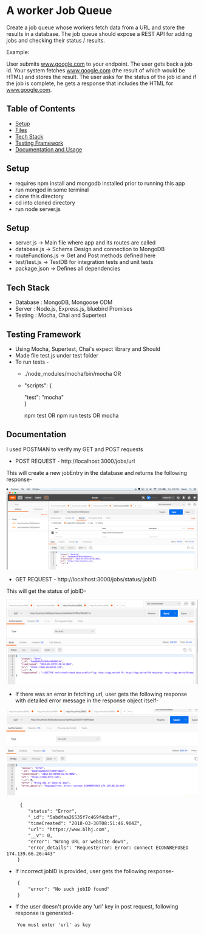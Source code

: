 

# A worker Job Queue 
Create a job queue whose workers fetch data from a URL and store the results in a database. The job queue should expose a REST API for adding jobs and checking their status / results.

Example:

User submits www.google.com to your endpoint. The user gets back a job id. Your system fetches www.google.com (the result of which would be HTML) and stores the result. The user asks for the status of the job id and if the job is complete, he gets a response that includes the HTML for www.google.com.

## Table of Contents
* [Setup](#setup)
* [Files](#files)
* [Tech Stack](#technologiesused)
* [Testing Framework](#testing)
* [Documentation and Usage](#docs)


## <a name="setup"></a>Setup

* requires npm install and mongodb installed prior to running this app
* run mongod in some terminal
* clone this directory 
* cd into cloned directory
* run node server.js

## <a name="files"></a>Setup

* server.js -> Main file where app and its routes are called
* database.js -> Schema Design and connection to MongoDB
* routeFunctions.js -> Get and Post methods defined here
* test/test.js -> TestDB for integration tests and unit tests
* package.json -> Defines all dependencies


## <a name="technologiesused"></a>Tech Stack

* Database : MongoDB, Mongoose ODM
* Server : Node.js, Express.js, bluebird Promises
* Testing : Mocha, Chai and Supertest

## <a name="testing"></a>Testing Framework

* Using Mocha, Supertest, Chai's expect library and Should
* Made file test.js under test folder 
* To run tests - 
    - ./node_modules/mocha/bin/mocha    OR
    - "scripts": {

        "test": "mocha"         
        }

      npm test OR npm run tests  OR mocha


## <a name="docs"></a>Documentation

 I used POSTMAN to verify my GET and POST requests

* POST REQUEST - http://localhost:3000/jobs/url

 This will create a new jobEntry in the database and returns the following response-

![POST Request](./Screenshots/Pending.png) 


* GET REQUEST - http://localhost:3000/jobs/status/:jobID

 This will get the status of jobID- 

![GET Request](./Screenshots/Done.png)


* If there was an error in fetching url, user gets the following response with detailed error message in the response object itself-

![GET Request](./Screenshots/Error.png)
```
     {
        "status": "Error",
        "_id": "5abdfaa26535f7c469f4dbaf",
        "timeCreated": "2018-03-30T08:51:46.904Z",
        "url": "https://www.blhj.com",
        "__v": 0,
        "error": "Wrong URL or website down",
        "error_details": "RequestError: Error: connect ECONNREFUSED 174.139.66.26:443"
    }
```

* If incorrect jobID is provided, user gets the following response-
```
    {
        "error": "No such jobID found"
    }
```

* If the user doesn't provide any 'url' key in post request, following response is generated-

```
    You must enter 'url' as key

```

